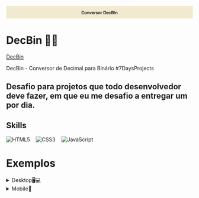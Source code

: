 ![screenshot](screenshot1.jpg)
# DecBin 👨‍💻
<a href="https://shymarrai.github.io/decbin/">DecBin<a/>

DecBin - Conversor de Decimal para Binário #7DaysProjects

## Desafio para projetos que todo desenvolvedor deve fazer, em que eu me desafio a entregar um por dia.

## Skills

<img src="https://img.shields.io/badge/HTML5-E34F26?style=for-the-badge&logo=html5&logoColor=white" alt="HTML5">&nbsp;
&nbsp;
<img src="https://img.shields.io/badge/CSS3-1572B6?style=for-the-badge&logo=css3&logoColor=white" alt="CSS3">&nbsp;
&nbsp;
<img src="https://img.shields.io/badge/JavaScript-F7DF1E?style=for-the-badge&logo=javascript&logoColor=black" alt="JavaScript">&nbsp;

# Exemplos
<details>
<summary>Desktop🖥💻</summary>
![screenshot](screenshot.jpg)
![screenshot](screenshot2.jpg)
![screenshot](screenshot3.jpg)
</details>

<details>
<summary>Mobile📱</summary>
![screenshot](screenshot4.jpg)
![screenshot](screenshot5.jpg)
![screenshot](screenshot6.jpg)

</details>
